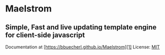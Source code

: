 Maelstrom
=========
Simple, Fast and live updating template engine for client-side javascript
-------------------------------------------------------------------------

Documentation at [https://bbuecherl.github.io/Maelstrom][1]
License: [MIT][2]

  [1]: https://bbuecherl.github.io/Maelstrom
  [2]: http://bbuecherl.mit-license.org/
